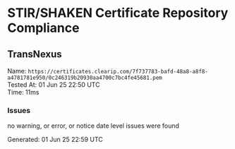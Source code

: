 # STIR/SHAKEN Certificate Repository Compliance

## TransNexus

Name: `https://certificates.clearip.com/7f737783-bafd-48a8-a8f8-a4781781e950/0c246319b20930aa4700c7bc4fe45681.pem`\
Tested At: 01 Jun 25 22:50 UTC\
Time: 11ms

### Issues

no warning, or error, or notice date level issues were found

Generated: 01 Jun 25 22:59 UTC